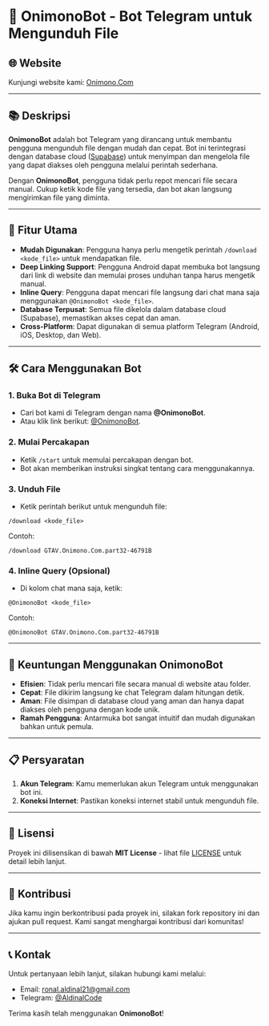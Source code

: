 # 🤖 OnimonoBot - Bot Telegram untuk Mengunduh File


## 🌐 Website
Kunjungi website kami: [Onimono.Com](https://onimono.com)

---

## 📚 Deskripsi

**OnimonoBot** adalah bot Telegram yang dirancang untuk membantu pengguna mengunduh file dengan mudah dan cepat. Bot ini terintegrasi dengan database cloud ([Supabase](https://supabase.io)) untuk menyimpan dan mengelola file yang dapat diakses oleh pengguna melalui perintah sederhana.

Dengan **OnimonoBot**, pengguna tidak perlu repot mencari file secara manual. Cukup ketik kode file yang tersedia, dan bot akan langsung mengirimkan file yang diminta.

---

## 🔧 Fitur Utama

- **Mudah Digunakan**: Pengguna hanya perlu mengetik perintah `/download <kode_file>` untuk mendapatkan file.
- **Deep Linking Support**: Pengguna Android dapat membuka bot langsung dari link di website dan memulai proses unduhan tanpa harus mengetik manual.
- **Inline Query**: Pengguna dapat mencari file langsung dari chat mana saja menggunakan `@OnimonoBot <kode_file>`.
- **Database Terpusat**: Semua file dikelola dalam database cloud (Supabase), memastikan akses cepat dan aman.
- **Cross-Platform**: Dapat digunakan di semua platform Telegram (Android, iOS, Desktop, dan Web).

---

## 🛠️ Cara Menggunakan Bot

### 1. Buka Bot di Telegram
- Cari bot kami di Telegram dengan nama **@OnimonoBot**.
- Atau klik link berikut: [@OnimonoBot](https://t.me/OnimonoBot).

### 2. Mulai Percakapan
- Ketik `/start` untuk memulai percakapan dengan bot.
- Bot akan memberikan instruksi singkat tentang cara menggunakannya.

### 3. Unduh File
- Ketik perintah berikut untuk mengunduh file:
```
/download <kode_file>
```

Contoh:
```
/download GTAV.Onimono.Com.part32-46791B
```

### 4. Inline Query (Opsional)
- Di kolom chat mana saja, ketik:
```
@OnimonoBot <kode_file>
```

Contoh:
```
@OnimonoBot GTAV.Onimono.Com.part32-46791B
```

---

## 🌟 Keuntungan Menggunakan OnimonoBot

- **Efisien**: Tidak perlu mencari file secara manual di website atau folder.
- **Cepat**: File dikirim langsung ke chat Telegram dalam hitungan detik.
- **Aman**: File disimpan di database cloud yang aman dan hanya dapat diakses oleh pengguna dengan kode unik.
- **Ramah Pengguna**: Antarmuka bot sangat intuitif dan mudah digunakan bahkan untuk pemula.

---

## 📋 Persyaratan

1. **Akun Telegram**: Kamu memerlukan akun Telegram untuk menggunakan bot ini.
2. **Koneksi Internet**: Pastikan koneksi internet stabil untuk mengunduh file.

---

## 📄 Lisensi

Proyek ini dilisensikan di bawah **MIT License** - lihat file [LICENSE](LICENSE) untuk detail lebih lanjut.

---

## 🙏 Kontribusi

Jika kamu ingin berkontribusi pada proyek ini, silakan fork repository ini dan ajukan pull request. Kami sangat menghargai kontribusi dari komunitas!

---

## 📞 Kontak

Untuk pertanyaan lebih lanjut, silakan hubungi kami melalui:
- Email: [ronal.aldinal21@gmail.com](ronal.aldinal21@gmail.com)
- Telegram: [@AldinalCode](https://t.me/AldinalCode)

Terima kasih telah menggunakan **OnimonoBot**!